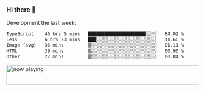 ### Hi there 👋

Development the last week:
<!--START_SECTION:waka-->

```txt
TypeScript    46 hrs 5 mins   █████████████████████░░░░   84.02 %
Less          6 hrs 23 mins   ███░░░░░░░░░░░░░░░░░░░░░░   11.66 %
Image (svg)   36 mins         ▒░░░░░░░░░░░░░░░░░░░░░░░░   01.11 %
HTML          29 mins         ▒░░░░░░░░░░░░░░░░░░░░░░░░   00.90 %
Other         27 mins         ▒░░░░░░░░░░░░░░░░░░░░░░░░   00.84 %
```

<!--END_SECTION:waka-->

<!--
**JASONPANGGO/jasonpanggo** is a ✨ _special_ ✨ repository because its `README.md` (this file) appears on your GitHub profile.

Here are some ideas to get you started:

- 🔭 I’m currently working on ...
- 🌱 I’m currently learning ...
- 👯 I’m looking to collaborate on ...
- 🤔 I’m looking for help with ...
- 💬 Ask me about ...
- 📫 How to reach me: ...
- 😄 Pronouns: ...
- ⚡ Fun fact: ...
-->

<a href="https://volt.fm/user/q8yd9e79csfr57rt" target="_blank"><img src="https://spotify-badge-egoist.vercel.app/api/now-playing" width="540" height="52" alt="now playing"></a>
